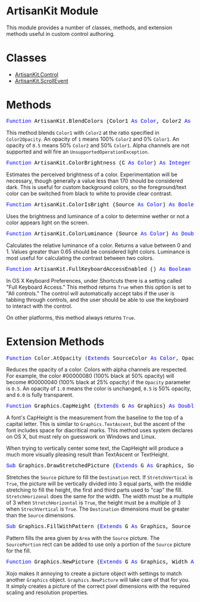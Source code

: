 # ArtisanKit Module

This module provides a number of classes, methods, and extension methods useful in custom control authoring.

# Classes

- [ArtisanKit.Control](ArtisanKit.Control.md)
- [ArtisanKit.ScrollEvent](ArtisanKit.ScrollEvent.md)

# Methods

<pre id="method.blendcolors"><span style="font-family: 'source-code-pro', 'menlo', 'courier', monospace; color: #000000;"><span style="color: #0000FF;">Function</span> ArtisanKit.BlendColors (Color1 <span style="color: #0000FF;">As</span> <span style="color: #0000FF;">Color</span>, Color2 <span style="color: #0000FF;">As</span> <span style="color: #0000FF;">Color</span>, Color2Opacity <span style="color: #0000FF;">As</span> <span style="color: #0000FF;">Double</span> = <span style="color: #336698;">1</span>) <span style="color: #0000FF;">As</span> <span style="color: #0000FF;">Color</span></span></pre>
This method blends `Color1` with `Color2` at the ratio specified in `Color2Opacity`. An opacity of `1` means 100% `Color2` and 0% `Color1`. An opacity of `0.5` means 50% `Color2` and 50% `Color1`. Alpha channels are not supported and will fire an `UnsupportedOperationException`.

<pre id="method.colorbrightness"><span style="font-family: 'source-code-pro', 'menlo', 'courier', monospace; color: #000000;"><span style="color: #0000FF;">Function</span> ArtisanKit.ColorBrightness (C <span style="color: #0000FF;">As</span> <span style="color: #0000FF;">Color</span>) <span style="color: #0000FF;">As</span> <span style="color: #0000FF;">Integer</span></span></pre>
Estimates the perceived brightness of a color. Experimentation will be necessary, though generally a value less than 170 should be considered dark. This is useful for custom background colors, so the foreground/text color can be switched from black to white to provide clear contrast.

<pre id="method.colorisbright"><span style="font-family: 'source-code-pro', 'menlo', 'courier', monospace; color: #000000;"><span style="color: #0000FF;">Function</span> ArtisanKit.ColorIsBright (Source <span style="color: #0000FF;">As</span> <span style="color: #0000FF;">Color</span>) <span style="color: #0000FF;">As</span> <span style="color: #0000FF;">Boolean</span></span></pre>
Uses the brightness and luminance of a color to determine wether or not a color appears light on the screen.

<pre id="method.colorluminance"><span style="font-family: 'source-code-pro', 'menlo', 'courier', monospace; color: #000000;"><span style="color: #0000FF;">Function</span> ArtisanKit.ColorLuminance (Source <span style="color: #0000FF;">As</span> <span style="color: #0000FF;">Color</span>) <span style="color: #0000FF;">As</span> <span style="color: #0000FF;">Double</span></span></pre>
Calculates the relative luminance of a color. Returns a value between 0 and 1. Values greater than 0.65 should be considered light colors. Luminance is most useful for calculating the contrast between two colors.

<pre id="method.fullkeyboardaccessenabled"><span style="font-family: 'source-code-pro', 'menlo', 'courier', monospace; color: #000000;"><span style="color: #0000FF;">Function</span> ArtisanKit.FullKeyboardAccessEnabled () <span style="color: #0000FF;">As</span> <span style="color: #0000FF;">Boolean</span></span></pre>
In OS X Keyboard Preferences, under Shortcuts there is a setting called "Full Keyboard Access." This method returns `True` when this option is set to "All controls." The control will automatically accept tabs if the user is tabbing through controls, and the user should be able to use the keyboard to interact with the control.

On other platforms, this method always returns `True`.

# Extension Methods

<pre id="method.color.atopacity><span style="font-family: 'source-code-pro', 'menlo', 'courier', monospace; color: #000000;"><span style="color: #0000ff;">Function</span> Color.AtOpacity (<span style="color: #0000ff;">Extends</span> SourceColor <span style="color: #0000ff;">As</span> <span style="color: #0000ff;">Color</span>, Opacity <span style="color: #0000ff;">As</span> <span style="color: #0000ff;">Double</span>) <span style="color: #0000ff;">As</span> <span style="color: #0000ff;">Color</span></span></pre>
Reduces the opacity of a color. Colors with alpha channels are respected. For example, the color #00000080 (100% black at 50% opacity) will become #00000040 (100% black at 25% opacity) if the `Opacity` parameter is `0.5`. An opacity of `1.0` means the color is unchanged, `0.5` is 50% opacity, and `0.0` is fully transparent.

<pre id="method.graphics.capheight"><span style="font-family: 'source-code-pro', 'menlo', 'courier', monospace; color: #000000;"><span style="color: #0000FF;">Function</span> Graphics.CapHeight (<span style="color: #0000FF;">Extends</span> G <span style="color: #0000FF;">As</span> Graphics) <span style="color: #0000FF;">As</span> <span style="color: #0000FF;">Double</span></span></pre>
A font's CapHeight is the measurement from the baseline to the top of a capital letter. This is similar to `Graphics.TextAscent`, but the ascent of the font includes space for diacritical marks. This method uses system declares on OS X, but must rely on guesswork on Windows and Linux.

When trying to vertically center some text, the CapHeight will produce a much more visually pleasing result than TextAscent or TextHeight.

<pre id="method.graphics.drawstretchedpicture"><span style="font-family: 'source-code-pro', 'menlo', 'courier', monospace; color: #000000;"><span style="color: #0000FF;">Sub</span> Graphics.DrawStretchedPicture (<span style="color: #0000FF;">Extends</span> G <span style="color: #0000FF;">As</span> Graphics, Source <span style="color: #0000FF;">As</span> Picture, Destination <span style="color: #0000FF;">As</span> REALbasic.Rect, StretchVertical <span style="color: #0000FF;">As</span> <span style="color: #0000FF;">Boolean</span> = <span style="color: #0000FF;">True</span>, StretchHorizontal <span style="color: #0000FF;">As</span> <span style="color: #0000FF;">Boolean</span> = <span style="color: #0000FF;">True</span>)</span></pre>
Stretches the `Source` picture to fill the `Destination` rect. If `StretchVertical` is `True`, the picture will be vertically divided into 3 equal parts, with the middle stretching to fill the height, the first and third parts used to "cap" the fill. `StretchHorizonal` does the same for the width. The width must be a multiple of 3 when `StretchHorizontal` is `True`, the height must be a multiple of 3 when `StrechVertical` is `True`. The `Destination` dimensions must be greater than the `Source` dimensions.

<pre id="method.graphics.fillwithpattern"><span style="font-family: 'source-code-pro', 'menlo', 'courier', monospace; color: #000000;"><span style="color: #0000FF;">Sub</span> Graphics.FillWithPattern (<span style="color: #0000FF;">Extends</span> G <span style="color: #0000FF;">As</span> Graphics, Source <span style="color: #0000FF;">As</span> Picture, Area <span style="color: #0000FF;">As</span> REALbasic.Rect, SourcePortion <span style="color: #0000FF;">As</span> REALbasic.Rect = <span style="color: #0000FF;">Nil</span>)</span></pre>
Pattern fills the area given by `Area` with the `Source` picture. The `SourcePortion` rect can be added to use only a portion of the `Source` picture for the fill.

<pre id="method.graphics.newpicture"><span style="font-family: 'source-code-pro', 'menlo', 'courier', monospace; color: #000000;"><span style="color: #0000ff;">Function</span> Graphics.NewPicture (<span style="color: #0000ff;">Extends</span> G <span style="color: #0000ff;">As</span> Graphics, Width <span style="color: #0000ff;">As</span> <span style="color: #0000ff;">Integer</span>, Height <span style="color: #0000ff;">As</span> <span style="color: #0000ff;">Integer</span>) <span style="color: #0000ff;">As</span> Picture</span></pre>
Xojo makes it annoying to create a picture object with settings to match another `Graphics` object. `Graphics.NewPicture` will take care of that for you. It simply creates a picture of the correct pixel dimensions with the required scaling and resolution properties.